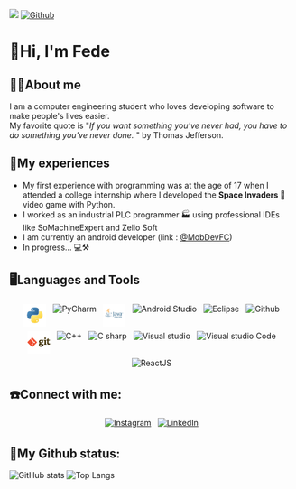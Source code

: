 ![](https://visitor-badge.laobi.icu/badge?page_id=FedeCana00.FedeCana00) <!-- used to visitor number -->
[![Github](https://img.shields.io/github/followers/FedeCana00?label=Follow&style=social)](https://github.com/FedeCana00) <!-- used to github follower count -->

# 👋Hi, I'm Fede

## 👨‍💻About me
I am a computer engineering student who loves developing software to make people's lives easier.<br>
My favorite quote is "_If you want something you've never had, you have to do something you've never done._ " by Thomas Jefferson.

## 🧠My experiences
- My first experience with programming was at the age of 17 when I attended a college internship where I developed the <b> Space Invaders </b> 👾 video game with Python.
- I worked as an industrial PLC programmer 🏭 using professional IDEs like SoMachineExpert and Zelio Soft
- I am currently an android developer (link : [@MobDevFC](https://play.google.com/store/apps/dev?id=7631347723206063427))
- In progress... 💻⚒️

## 🖥️Languages and Tools
<p align="center">
  <img src="https://raw.githubusercontent.com/github/explore/80688e429a7d4ef2fca1e82350fe8e3517d3494d/topics/python/python.png" alt="Python" height="40" style="vertical-align:top; margin:4px">
  <img src="https://upload.wikimedia.org/wikipedia/commons/1/1d/PyCharm_Icon.svg" alt="PyCharm" height="40" style="vertical-align:top; margin:4px">
  <img src="https://raw.githubusercontent.com/github/explore/80688e429a7d4ef2fca1e82350fe8e3517d3494d/topics/java/java.png" alt="Java" height="40" style="vertical-align:top; margin:4px">
  <img src="https://upload.wikimedia.org/wikipedia/commons/e/e3/Android_Studio_Icon_%282014-2019%29.svg" alt="Android Studio" height="40" style="vertical-align:top; margin:4px">
  <img src="https://brandslogos.com/wp-content/uploads/images/large/eclipse-logo-vector.svg" alt="Eclipse" height="40" style="vertical-align:top; margin:4px">
  <img src="https://upload.wikimedia.org/wikipedia/commons/9/91/Octicons-mark-github.svg" alt="Github" height="40" style="vertical-align:top; margin:4px">
  <img src="https://raw.githubusercontent.com/github/explore/80688e429a7d4ef2fca1e82350fe8e3517d3494d/topics/git/git.png" alt="Git" height="40" style="vertical-align:top; margin:4px">
  <img src="https://raw.githubusercontent.com/isocpp/logos/master/cpp_logo.png" alt="C++" height="40" style="vertical-align:top; margin:4px">
  <img src="https://upload.wikimedia.org/wikipedia/commons/thumb/0/0d/C_Sharp_wordmark.svg/464px-C_Sharp_wordmark.svg.png" alt="C sharp" height="40" style="vertical-align:top; margin:4px">
  <img src="https://upload.wikimedia.org/wikipedia/commons/5/59/Visual_Studio_Icon_2019.svg" alt="Visual studio" height="40" style="vertical-align:top; margin:4px">
  <img src="https://i0.wp.com/flstudiocrack.info/wp-content/uploads/2019/07/Visual-Studio-Code-Crack.png?fit=1200%2C1200&ssl=1" alt="Visual studio Code" height="40" style="vertical-align:top; margin:4px">
  <img src="https://images.g2crowd.com/uploads/product/image/large_detail/large_detail_1e0d62f445e6448af1e125f5702c8227/reactjs-development-services.png" alt="ReactJS" height="40" style="vertical-align:top; margin:4px">
</p>

## ☎️Connect with me:
<p align="center">
  <a href="https://www.instagram.com/canafede/?hl=it"><img src="https://upload.wikimedia.org/wikipedia/commons/e/e7/Instagram_logo_2016.svg" alt="Instagram" height="40" style="vertical-align:top; margin:4px"></a>
  <a href="https://www.linkedin.com/in/federico-canali-26b004211"><img src="https://upload.wikimedia.org/wikipedia/commons/8/80/LinkedIn_Logo_2013.svg" alt="LinkedIn" height="40" style="vertical-align:top; margin:4px"></a>
</p>

## 🎯My Github status:
![GitHub stats](https://github-readme-stats.vercel.app/api?username=FedeCana00&show_icons=true&theme=tokyonight) <!-- GitHub profile statistics (stars, commits, etc) -->
![Top Langs](https://github-readme-stats.vercel.app/api/top-langs/?username=FedeCana00&theme=tokyonight) <!-- Most language used in my repository -->
